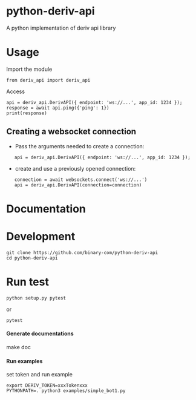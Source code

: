 # python-deriv-api
A python implementation of deriv api library

# Usage

Import the module

```
from deriv_api import deriv_api
```

Access 

```
api = deriv_api.DerivAPI({ endpoint: 'ws://...', app_id: 1234 });
response = await api.ping({'ping': 1})
print(response) 
```

## Creating a websocket connection
- Pass the arguments needed to create a connection:
```
   api = deriv_api.DerivAPI({ endpoint: 'ws://...', app_id: 1234 });
```

- create and use a previously opened connection:
```
   connection = await websockets.connect('ws://...')
   api = deriv_api.DerivAPI(connection=connection)
```

# Documentation


# Development
```
git clone https://github.com/binary-com/python-deriv-api
cd python-deriv-api
```

# Run test

```
python setup.py pytest
```

or

```
pytest
```

#### Generate documentations

make doc

#### Run examples

set token and run example

```
export DERIV_TOKEN=xxxTokenxxx
PYTHONPATH=. python3 examples/simple_bot1.py
```
